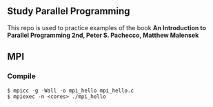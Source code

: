 ## Study Parallel Programming

This repo is used to practice examples of the book **An Introduction to Parallel Programming 2nd, Peter S. Pachecco, Matthew Malensek**

## MPI 
### Compile
```
$ mpicc -g -Wall -o mpi_hello mpi_hello.c
$ mpiexec -n <cores> ./mpi_hello
```
